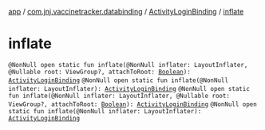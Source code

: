 [app](../../index.md) / [com.jnj.vaccinetracker.databinding](../index.md) / [ActivityLoginBinding](index.md) / [inflate](./inflate.md)

# inflate

`@NonNull open static fun inflate(@NonNull inflater: LayoutInflater, @Nullable root: ViewGroup?, attachToRoot: `[`Boolean`](https://kotlinlang.org/api/latest/jvm/stdlib/kotlin/-boolean/index.html)`): `[`ActivityLoginBinding`](index.md)
`@NonNull open static fun inflate(@NonNull inflater: LayoutInflater): `[`ActivityLoginBinding`](index.md)
`@NonNull open static fun inflate(@NonNull inflater: LayoutInflater, @Nullable root: ViewGroup?, attachToRoot: `[`Boolean`](https://kotlinlang.org/api/latest/jvm/stdlib/kotlin/-boolean/index.html)`): `[`ActivityLoginBinding`](index.md)
`@NonNull open static fun inflate(@NonNull inflater: LayoutInflater): `[`ActivityLoginBinding`](index.md)